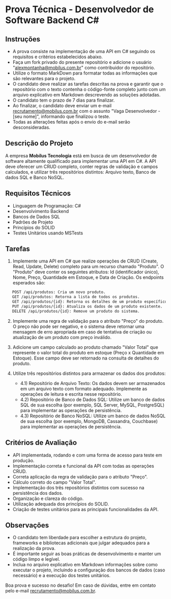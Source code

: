 # Prova Técnica - Desenvolvedor de Software Backend C#

## Instruções

- A prova consiste na implementação de uma API em C# seguindo os requisitos e critérios estabelecidos abaixo.
- Faça um fork privado do presente repositório e adicione o usuário "alexmontanha@mobilus.com.br" como contribuidor do repositório.
- Utilize o formato MarkDown para formatar todas as informações que são relevantes para o projeto.
- O candidato deve realizar as tarefas descritas na prova e garantir que o repositório com o texto contenha o código-fonte completo junto com um arquivo explicativo em Markdown descrevendo as soluções adotadas.
- O candidato tem o prazo de 7 dias para finalizar.
- Ao finalizar, o candidato deve enviar um e-mail recrutamento@mobilus.com.br com o assunto "Vaga Desenvolvedor - [seu nome]", informando que finalizou o teste.
- Todas as alterações feitas após o envio do e-mail serão desconsideradas.


## Descrição do Projeto

A empresa __Mobilus Tecnologia__ está em busca de um desenvolvedor de software altamente qualificado para implementar uma API em C#. A API deve oferecer um CRUD completo, conter regras de validação e campos calculados, e utilizar três repositórios distintos: Arquivo texto, Banco de dados SQL e Banco NoSQL.

## Requisitos Técnicos

- Linguagem de Programação: C#
- Desenvolvimento Backend
- Bancos de Dados SQL
- Padrões de Projeto
- Princípios do SOLID
- Testes Unitários usando MSTests

## Tarefas

1. Implemente uma API em C# que realize operações de CRUD (Create, Read, Update, Delete) completo para um recurso chamado "Produto". O "Produto" deve conter os seguintes atributos: Id (identificador único), Nome, Preço, Quantidade em Estoque, e Data de Criação. Os endpoints esperados são:



``` html
   POST /api/produtos: Cria um novo produto.
   GET /api/produtos: Retorna a lista de todos os produtos.
   GET /api/produtos/{id}: Retorna os detalhes de um produto específico.
   PUT /api/produtos/{id}: Atualiza os dados de um produto existente.
   DELETE /api/produtos/{id}: Remove um produto do sistema.
```

2. Implemente uma regra de validação para o atributo "Preço" do produto. O preço não pode ser negativo, e o sistema deve retornar uma mensagem de erro apropriada em caso de tentativa de criação ou atualização de um produto com preço inválido.

3. Adicione um campo calculado ao produto chamado "Valor Total" que represente o valor total do produto em estoque (Preço x Quantidade em Estoque). Esse campo deve ser retornado na consulta de detalhes do produto.

4. Utilize três repositórios distintos para armazenar os dados dos produtos:
   - 4.1) Repositório de Arquivo Texto: Os dados devem ser armazenados em um arquivo texto com formato adequado. Implemente as operações de leitura e escrita nesse repositório.
   - 4.2) Repositório de Banco de Dados SQL: Utilize um banco de dados SQL de sua escolha (por exemplo, SQL Server, MySQL, PostgreSQL) para implementar as operações de persistência.
   - 4.3) Repositório de Banco NoSQL: Utilize um banco de dados NoSQL de sua escolha (por exemplo, MongoDB, Cassandra, Couchbase) para implementar as operações de persistência.

## Critérios de Avaliação

- API implementada, rodando e com uma forma de acesso para teste em produção.
- Implementação correta e funcional da API com todas as operações CRUD.
- Correta aplicação da regra de validação para o atributo "Preço".
- Cálculo correto do campo "Valor Total".
- Implementação dos três repositórios distintos com sucesso na persistência dos dados.
- Organização e clareza do código.
- Utilização adequada dos princípios do SOLID.
- Criação de testes unitários para as principais funcionalidades da API.

## Observações

- O candidato tem liberdade para escolher a estrutura do projeto, frameworks e bibliotecas adicionais que julgar adequados para a realização da prova.
- É importante seguir as boas práticas de desenvolvimento e manter um código limpo e legível.
- Inclua no arquivo explicativo em Markdown informações sobre como executar o projeto, incluindo a configuração dos bancos de dados (caso necessário) e a execução dos testes unitários.

Boa prova e sucesso no desafio! Em caso de dúvidas, entre em contato pelo e-mail recrutamento@mobilus.com.br.